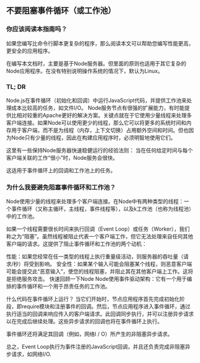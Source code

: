 ## 不要阻塞事件循环（或工作池）

### 你应该阅读本指南吗？
如果您编写比命令行脚本更复杂的程序，那么阅读本文可以帮助您编写性能更高，更安全的应用程序。

在编写本文档时，主要是基于Node服务器。但里面的原则也适用于其它复杂的Node应用程序。在没有特别说明操作系统的情况下，默认为Linux。

### TL; DR
Node.js在事件循环（初始化和回调）中运行JavaScript代码，并提供工作池来处理成本比较高的任务，如文件I/O。 Node服务节点有很强的扩展能力，有时能提供比相对较重的Apache更好的解决方案。关键点就在于它使用少量线程来处理多客户端连接。如果Node可以使用更少的线程，那么它可以将更多的系统时间和内存用于客户端，而不是为线程（内存，上下文切换）占用额外空间和时间。但也因为Node只有少量的线程，因此在构建应用程序时，必须明智地使用它们。


这里有一些保持Node服务器快速稳健运行的经验法则： 当在任何给定时间与每个客户端关联的工作“很小”时，Node服务会很快。

这适用于事件循环上的回调和工作池上的任务。

### 为什么我要避免阻塞事件循环和工作池？
Node使用少量的线程来处理多个客户端连接。在Node中有两种类型的线程：一个事件循环（又称主循环，主线程，事件线程等），以及k工作池（也称为线程池）中的工作池。

如果一个线程需要很长时间来执行回调（Event Loop）或任务（Worker），我们称之为“阻塞”。虽然线程被阻止代表一个客户端工作，但它无法处理来自任何其他客户端的请求。这提供了阻止事件循环和工作池的两个动机：

性能：如果您经常在任一类型的线程上执行重量级活动，则服务器的吞吐量（请求/秒）将受到影响。
安全性：如果某个输入可能会阻塞某个线程，则恶意客户端可能会提交此“恶意输入”，使您的线程阻塞，并阻止其在其他客户端上工作。这将是拒绝服务攻击。
快速回顾一下Node
Node使用事件驱动架构：它有一个用于编排的事件循环和一个用于昂贵任务的工作池。

什么代码在事件循环上运行？
当它们开始时，节点应用程序首先完成初始化阶段，即require模块和注册事件的回调。然后，节点应用程序进入事件循环，通过执行适当的回调来响应传入的客户端请求。此回调同步执行，并可以注册异步请求以在完成后继续处理。这些异步请求的回调也将在事件循环上执行。

事件循环还将满足其回调（例如，网络I / O）所产生的非阻塞异步请求。

总之，Event Loop执行为事件注册的JavaScript回调，并且还负责完成非阻塞异步请求，如网络I/O.


